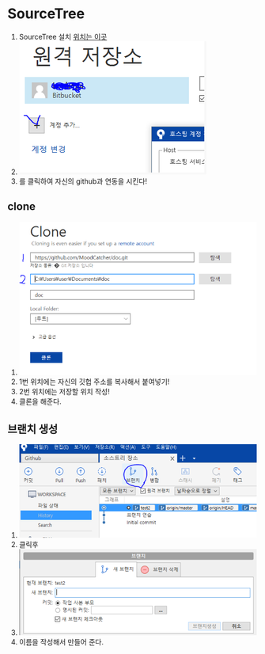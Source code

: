 # SourceTree

1.  SourceTree 설치 [위치는 이곳]( https://www.sourcetreeapp.com/ )
2. ![image-20191123195904301](SourceTree.assets/image-20191123195904301.png)
3. 를 클릭하여 자신의 github과 연동을 시킨다!

## clone

1. ![image-20191123200006430](SourceTree.assets/image-20191123200006430.png)
2. 1번 위치에는 자신의 깃헙 주소를 복사해서 붙여넣기!
3. 2번 위치에는 저장할 위치 작성!
4. 클론을 해준다.

## 브랜치 생성

1. ![image-20191123203553878](SourceTree.assets/image-20191123203553878.png)
2. 클릭후
3. ![image-20191123203625114](SourceTree.assets/image-20191123203625114.png)
4. 이름을 작성해서 만들어 준다.

